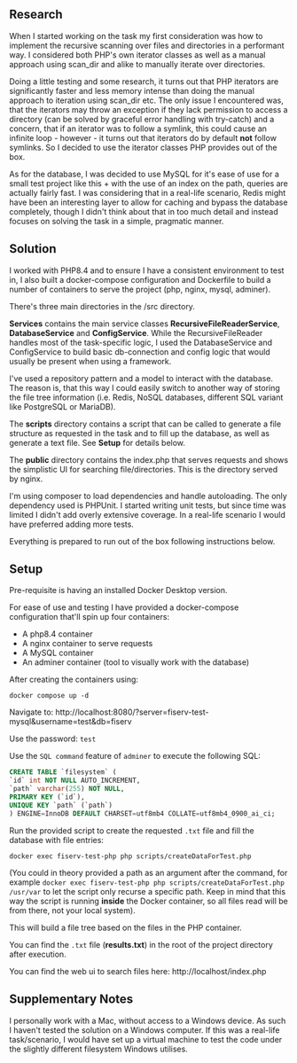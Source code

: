 ## Research

When I started working on the task my first consideration was how to implement the recursive scanning over files and directories in a performant way. I considered both PHP's own iterator classes as well as a manual approach using scan_dir and alike to manually iterate over directories.

Doing a little testing and some research, it turns out that PHP iterators are significantly faster and less memory intense than doing the manual approach to iteration using scan_dir etc. The only issue I encountered was, that the iterators may throw an exception if they lack permission to access a directory (can be solved by graceful error handling with try-catch) and a concern, that if an iterator was to follow a symlink, this could cause an infinite loop - however - it turns out that iterators do by default **not** follow symlinks. So I decided to use the iterator classes PHP provides out of the box.

As for the database, I was decided to use MySQL for it's ease of use for a small test project like this + with the use of an index on the path, queries are actually fairly fast. I was considering that in a real-life scenario, Redis might have been an interesting layer to allow for caching and bypass the database completely, though I didn't think about that in too much detail and instead focuses on solving the task in a simple, pragmatic manner.

## Solution

I worked with PHP8.4 and to ensure I have a consistent environment to test in, I also built a docker-compose configuration and Dockerfile to build a number of containers to serve the project (php, nginx, mysql, adminer).

There's three main directories in the /src directory.

**Services** contains the main service classes **RecursiveFileReaderService**, **DatabaseService** and **ConfigService**. While the RecursiveFileReader handles most of the task-specific logic, I used the DatabaseService and ConfigService to build basic db-connection and config logic that would usually be present when using a framework.

I've used a repository pattern and a model to interact with the database. The reason is, that this way I could easily switch to another way of storing the file tree information (i.e. Redis, NoSQL databases, different SQL variant like PostgreSQL or MariaDB).

The **scripts** directory contains a script that can be called to generate a file structure as requested in the task and to fill up the database, as well as generate a text file. See **Setup** for details below.

The **public** directory contains the index.php that serves requests and shows the simplistic UI for searching file/directories. This is the directory served by nginx.

I'm using composer to load dependencies and handle autoloading. The only dependency used is PHPUnit. I started writing unit tests, but since time was limited I didn't add overly extensive coverage. In a real-life scenario I would have preferred adding more tests.

Everything is prepared to run out of the box following instructions below.

## Setup

Pre-requisite is having an installed Docker Desktop version.

For ease of use and testing I have provided a docker-compose configuration that'll spin up four containers:
- A php8.4 container
- A nginx container to serve requests
- A MySQL container
- An adminer container (tool to visually work with the database)

After creating the containers using:
````
docker compose up -d
````

Navigate to:
http://localhost:8080/?server=fiserv-test-mysql&username=test&db=fiserv

Use the password: ``test``

Use the ``SQL command`` feature of ``adminer`` to execute the following SQL:

````sql
CREATE TABLE `filesystem` (
`id` int NOT NULL AUTO_INCREMENT,
`path` varchar(255) NOT NULL,
PRIMARY KEY (`id`),
UNIQUE KEY `path` (`path`)
) ENGINE=InnoDB DEFAULT CHARSET=utf8mb4 COLLATE=utf8mb4_0900_ai_ci;
````

Run the provided script to create the requested ``.txt`` file and fill the database with file entries:

````
docker exec fiserv-test-php php scripts/createDataForTest.php
````

(You could in theory provided a path as an argument after the command, for example ``docker exec fiserv-test-php php scripts/createDataForTest.php
 /usr/var`` to let the script only recurse a specific path. Keep in mind that this way the script is running **inside** the Docker container, so all files read will be from there, not your local system).

This will build a file tree based on the files in the PHP container.

You can find the ``.txt`` file (**results.txt**) in the root of the project directory after execution.

You can find the web ui to search files here:  http://localhost/index.php

## Supplementary Notes

I personally work with a Mac, without access to a Windows device. As such I haven't tested the solution on a Windows computer. If this was a real-life task/scenario, I would have set up a virtual machine to test the code under the slightly different filesystem Windows utilises.